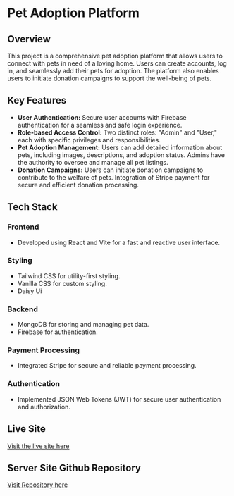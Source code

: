 # Pet Adoption Platform

## Overview
This project is a comprehensive pet adoption platform that allows users to connect with pets in need of a loving home. Users can create accounts, log in, and seamlessly add their pets for adoption. The platform also enables users to initiate donation campaigns to support the well-being of pets.

## Key Features
- **User Authentication:** Secure user accounts with Firebase authentication for a seamless and safe login experience.
- **Role-based Access Control:** Two distinct roles: "Admin" and "User," each with specific privileges and responsibilities.
- **Pet Adoption Management:** Users can add detailed information about pets, including images, descriptions, and adoption status. Admins have the authority to oversee and manage all pet listings.
- **Donation Campaigns:** Users can initiate donation campaigns to contribute to the welfare of pets. Integration of Stripe payment for secure and efficient donation processing.

## Tech Stack
### Frontend
- Developed using React and Vite for a fast and reactive user interface.
### Styling
- Tailwind CSS for utility-first styling.
- Vanilla CSS for custom styling.
- Daisy Ui
### Backend
- MongoDB for storing and managing pet data.
- Firebase for authentication.
### Payment Processing
- Integrated Stripe for secure and reliable payment processing.
### Authentication
- Implemented JSON Web Tokens (JWT) for secure user authentication and authorization.

## Live Site
[Visit the live site here](https://rescuelink.vercel.app/)
## Server Site Github Repository 
[Visit Repository here](https://github.com/Rahidapriya/Pet-Adoption-Platform-Servers-Site) 
